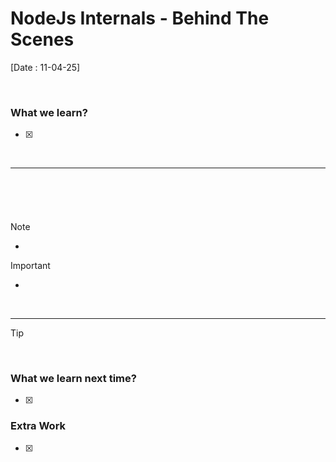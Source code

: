 # NodeJs Internals - Behind The Scenes
[Date : 11-04-25]

<br>

### What we learn?
- [x]


<br>

---------------

<br>

###

<br>

> [!NOTE]
> - 


> [!IMPORTANT]
> - 

<br>


-------

> [!TIP]
> 

<br>

### What we learn next time?
- [x] 


### Extra Work 
- [x]  